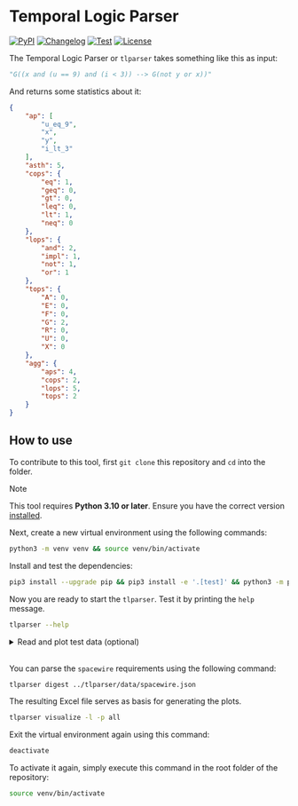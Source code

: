 # Temporal Logic Parser

[![PyPI](https://img.shields.io/pypi/v/tlparser.svg)](https://pypi.org/project/tlparser/)
[![Changelog](https://img.shields.io/github/v/release/RomanBoegli/tlparser?include_prereleases&label=changelog)](https://github.com/RomanBoegli/tlparser/releases)
[![Test](https://github.com/RomanBoegli/tlparser/actions/workflows/test.yml/badge.svg)](https://github.com/RomanBoegli/tlparser/actions/workflows/test.yml)
[![License](https://img.shields.io/badge/license-MIT-blue.svg)](https://github.com/RomanBoegli/tlparser/blob/master/LICENSE)

The Temporal Logic Parser or `tlparser` takes something like this as input:

```python
"G((x and (u == 9) and (i < 3)) --> G(not y or x))"
```

And returns some statistics about it:

```json
{
    "ap": [
        "u_eq_9",
        "x",
        "y",
        "i_lt_3"
    ],
    "asth": 5,
    "cops": {
        "eq": 1,
        "geq": 0,
        "gt": 0,
        "leq": 0,
        "lt": 1,
        "neq": 0
    },
    "lops": {
        "and": 2,
        "impl": 1,
        "not": 1,
        "or": 1
    },
    "tops": {
        "A": 0,
        "E": 0,
        "F": 0,
        "G": 2,
        "R": 0,
        "U": 0,
        "X": 0
    },
    "agg": {
        "aps": 4,
        "cops": 2,
        "lops": 5,
        "tops": 2
    }
}
```

## How to use

To contribute to this tool, first `git clone` this repository and `cd` into the folder.

> [!NOTE]  
> This tool requires **Python 3.10 or later**. Ensure you have the correct version [installed](https://www.python.org/downloads/).

Next, create a new virtual environment using the following commands:

```bash
python3 -m venv venv && source venv/bin/activate
```

Install and test the dependencies:

```bash
pip3 install --upgrade pip && pip3 install -e '.[test]' && python3 -m pytest
```

Now you are ready to start the `tlparser`.
Test it by printing the `help` message.

```bash
tlparser --help
```

<details>
<summary>Read and plot test data (optional)</summary>

First, digest the test data file to create an Excel file.

```bash
tlparser digest ../tlparser/tests/data/test.json
```

The Excel file will serve as basis for generating the plots.
It contains the following columns:

| Column           | Meaning |
|------------------|---------|
| id               | Unique requirement identifier |
| text             | Requirement in human language |
| type             | Temporal logic (supported are `INV`, `LTL`, `MTLb`, `MITL`, `TPTL`, `CTLS`, `STL`)|
| reasoning        | Thought decisive for formalizing the requirement in this logic |
| casting          | Specified whether the requirement can theoretically be formalized in (*casted to*) another logic (possible values are `self`, `yes`, `no`, `unknown`) |
| castclass        | Category name derived by concatenating first letters of all casting answers per requirement |
| stats.formula_raw    | Formalization with comparison operators (e.g. `G((x <= 7) --> (not (y)))`) |
| stats.formula_parsable | Formalization without comparison operators (e.g. `G((x_leq_7) --> (not (y)))`) |
| stats.formula_parsed    | Interpreted formalization using [`pyModelChecking`](https://github.com/albertocasagrande/pyModelChecking) (e.g. `G((x_leq_7 --> not y))`) |
| stats.asth       | Height (or *depth* or *nesting*) of the abstract syntax tree |
| stats.ap         | Set of all atomic propositions |
| stats.cops.eq    | Number of `==` (equals) comparisons |
| stats.cops.ge    | Number of `>=` (greater-or-equal-than) comparisons |
| stats.cops.gt    | Number of `>` (greater-than) comparisons |
| stats.cops.leq   | Number of `<=`less-or-equal-than comparisons |
| stats.cops.lt    | Number of `<` (less-than) comparisons  |
| stats.cops.ne    | Number of `!=` (not-equals) comparisons |
| stats.lops.and   | Number of `∧` (and) operators |
| stats.lops.imp   | Number of `-->` (implies) operators|
| stats.lops.not   | Number of `¬` (not) operators |
| stats.lops.or    | Number of `∨` (or) operators |
| stats.tops.A     | Number of `for all paths` operators |
| stats.tops.E     | Number of `there exists a path` operators  |
| stats.tops.F     | Number of `eventually` (diamond symbol) operators |
| stats.tops.G     | Number of `globally` (square symbol) operators |
| stats.tops.R     | Number of `release` operators |
| stats.tops.U     | Number of `until` operators |
| stats.tops.X     | Number of `next` operators |
| stats.agg.aps    | Total number of atomic propositions |
| stats.agg.cops   | Total number of comparison operators (`==`, `!=`, `<`, `>`, `=>`, `<=`) |
| stats.agg.lops   | Total number of logical operators (`∧`, `∨`, `-->`, `¬`) |
| stats.agg.tops   | Total number of temporal operators (`A`, `E`, `F`, `G`, `R`, `U`, `X`) |

To generate all plots of the latest Excel file execute the following command:

```bash
tlparser visualize -l -p all
```

</details>
</br>

You can parse the `spacewire` requirements using the following command:

```bash
tlparser digest ../tlparser/data/spacewire.json
```

The resulting Excel file serves as basis for generating the plots.

```bash
tlparser visualize -l -p all
```

Exit the virtual environment again using this command:

```bash
deactivate
```

To activate it again, simply execute this command in the root folder of the repository:

```bash
source venv/bin/activate
```

